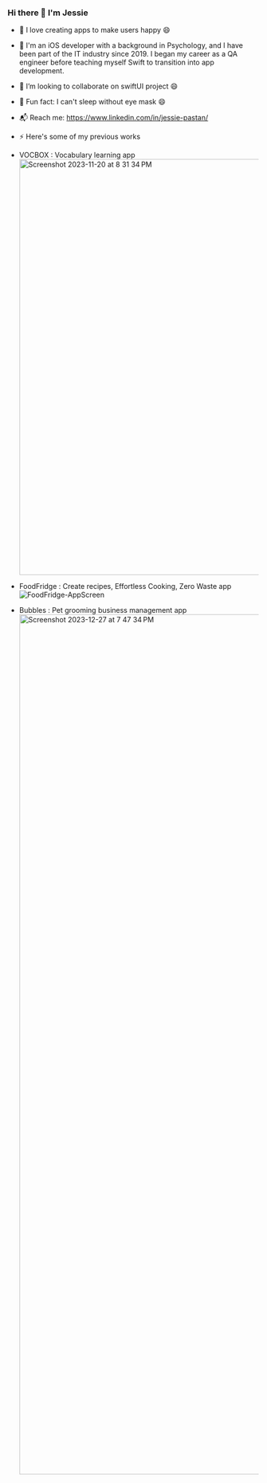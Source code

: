 ### Hi there 👋 I'm Jessie
- 🔭 I love creating apps to make users happy 😄
- 🌱 I'm an iOS developer with a background in Psychology, and I have been part of the IT industry since 2019. I began my career as a QA engineer before teaching myself Swift to transition into app development.
- 👯 I’m looking to collaborate on swiftUI project 😄
- 👻 Fun fact: I can't sleep without eye mask 😄
- 📬 Reach me: https://www.linkedin.com/in/jessie-pastan/
- ⚡ Here's some of my previous works
- VOCBOX : Vocabulary learning app  
  <img width="835" alt="Screenshot 2023-11-20 at 8 31 34 PM" src="https://github.com/jessie-pastan/jessie-pastan/assets/116131795/9644ac08-a2bc-41aa-aed9-8d7569a675a7">

- FoodFridge : Create recipes, Effortless Cooking, Zero Waste app 
  ![FoodFridge-AppScreen](https://github.com/jessie-pastan/jessie-pastan/assets/116131795/5ed2c0d4-11c7-4b78-8bae-fe7869e85349)
  
- Bubbles : Pet grooming business management app
  <img width="1727" alt="Screenshot 2023-12-27 at 7 47 34 PM" src="https://github.com/jessie-pastan/jessie-pastan/assets/116131795/37d60c35-86a4-43f5-ae4b-88a237e98e2f">  




  
<!--
**jessie-pastan/jessie-pastan** is a ✨ _special_ ✨ repository because its `README.md` (this file) appears on your GitHub profile.

Here are some ideas to get you started:

- 🔭 I’m currently working on ...
- 🌱 I’m currently learning ...
- 👯 I’m looking to collaborate on ...
- 🤔 I’m looking for help with ...
- 💬 Ask me about ...
- 📫 How to reach me: ...
- 😄 Pronouns: ...
- ⚡ Fun fact: ...
-->
